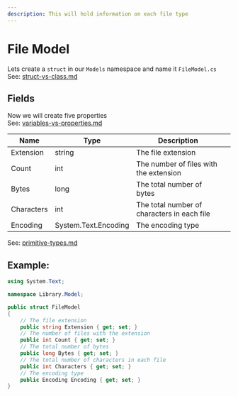 ```yaml
---
description: This will hold information on each file type
---
```


# File Model

Lets create a `struct` in our `Models` namespace and name it `FileModel.cs`\
See: [struct-vs-class.md](../struct-vs-class.md "mention")

## Fields

Now we will create five properties\
See: [variables-vs-properties.md](../variables-vs-properties.md "mention")

<table><thead><tr><th>Name</th><th>Type</th><th>Description</th><th data-hidden></th></tr></thead><tbody><tr><td>Extension</td><td>string</td><td>The file extension</td><td></td></tr><tr><td>Count</td><td>int</td><td>The number of files with the extension</td><td></td></tr><tr><td>Bytes</td><td>long</td><td>The total number of bytes</td><td></td></tr><tr><td>Characters</td><td>int</td><td>The total number of characters in each file</td><td></td></tr><tr><td>Encoding</td><td>System.Text.Encoding</td><td>The encoding type</td><td></td></tr></tbody></table>

See: [primitive-types.md](../variables/primitive-types.md "mention")

## Example:

```csharp
using System.Text;

namespace Library.Model;

public struct FileModel
{
    // The file extension
    public string Extension { get; set; }
    // The number of files with the extension
    public int Count { get; set; }
    // The total number of bytes
    public long Bytes { get; set; }
    // The total number of characters in each file
    public int Characters { get; set; }
    // The encoding type
    public Encoding Encoding { get; set; }
}
```
